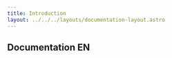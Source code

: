 ```yaml
---
title: Introduction
layout: ../../../layouts/documentation-layout.astro
---
```


## Documentation EN
